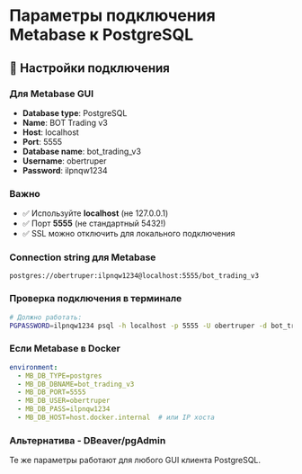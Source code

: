 # Параметры подключения Metabase к PostgreSQL

## 🔧 Настройки подключения

### Для Metabase GUI

- **Database type**: PostgreSQL
- **Name**: BOT Trading v3
- **Host**: localhost
- **Port**: 5555
- **Database name**: bot_trading_v3
- **Username**: obertruper
- **Password**: ilpnqw1234

### Важно

- ✅ Используйте **localhost** (не 127.0.0.1)
- ✅ Порт **5555** (не стандартный 5432!)
- ✅ SSL можно отключить для локального подключения

### Connection string для Metabase

```
postgres://obertruper:ilpnqw1234@localhost:5555/bot_trading_v3
```

### Проверка подключения в терминале

```bash
# Должно работать:
PGPASSWORD=ilpnqw1234 psql -h localhost -p 5555 -U obertruper -d bot_trading_v3 -c '\dt'
```

### Если Metabase в Docker

```yaml
environment:
  - MB_DB_TYPE=postgres
  - MB_DB_DBNAME=bot_trading_v3
  - MB_DB_PORT=5555
  - MB_DB_USER=obertruper
  - MB_DB_PASS=ilpnqw1234
  - MB_DB_HOST=host.docker.internal  # или IP хоста
```

### Альтернатива - DBeaver/pgAdmin

Те же параметры работают для любого GUI клиента PostgreSQL.
